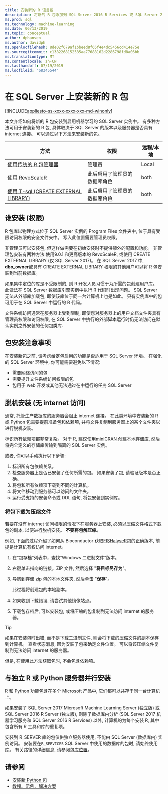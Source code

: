 ```yaml
---
title: 安装新的 R 语言包
description: 将新的 R 包添加到 SQL Server 2016 R Services 或 SQL Server 2017 机器学习服务 (数据库内)
ms.prod: sql
ms.technology: machine-learning
ms.date: 06/13/2019
ms.topic: conceptual
author: dphansen
ms.author: davidph
ms.openlocfilehash: 8de02f679af1bbeed8f65f4e4dc5456cd414e75e
ms.sourcegitcommit: c1382268152585aa77688162d2286798fd8a06bb
ms.translationtype: MT
ms.contentlocale: zh-CN
ms.lasthandoff: 07/19/2019
ms.locfileid: "68345544"
---
```

# <a name="install-new-r-packages-on-sql-server"></a>在 SQL Server 上安装新的 R 包
[!INCLUDE[appliesto-ss-xxxx-xxxx-xxx-md-winonly](../../includes/appliesto-ss-xxxx-xxxx-xxx-md-winonly.md)]

本文介绍如何将新的 R 包安装到启用机器学习的 SQL Server 实例中。 有多种方法可用于安装新的 R 包, 具体取决于 SQL Server 的版本以及服务器是否具有 internet 连接。 可以通过以下方法来安装新的包。

| 方法                           | 权限               | 远程/本地 |
|------------------------------------|---------------------------|--------------|
| [使用传统的 R 包管理器](use-r-package-managers-on-sql-server.md)  | 管理员 | Local |
| [使用 RevoScaleR](use-revoscaler-to-manage-r-packages.md) |  此后启用了管理员的数据库角色 | both|
| [使用 T-sql (CREATE EXTERNAL LIBRARY)](install-r-packages-tsql.md) | 此后启用了管理员的数据库角色 | both 

## <a name="who-installs-permissions"></a>谁安装 (权限)

R 包库以物理方式位于 SQL Server 实例的 Program Files 文件夹中, 位于具有受限访问权限的安全文件夹中。 写入此位置需要管理员权限。

非管理员可以安装包, 但这样做需要在初始安装时不提供额外的配置和功能。 非管理包安装有两种方法:使用9.0.1 和更高版本的 RevoScaleR, 或使用 CREATE EXTERNAL LIBRARY (仅 SQL Server 2017)。 在 SQL Server 2017 中, **dbo_owner**或具有 CREATE EXTERNAL LIBRARY 权限的其他用户可以将 R 包安装到当前数据库。

如果集中定位的库是不受限制的, 则 R 开发人员习惯于为所需的包创建用户库。 此做法在 SQL Server 数据库引擎实例中执行 R 代码时出现问题。 SQL Server 无法从外部库加载包, 即使该库位于同一台计算机上也是如此。 只有实例库中的包可用于在 SQL Server 中运行的 R 代码。

文件系统访问通常在服务器上受到限制, 即使您对服务器上的用户文档文件夹具有管理员权限和访问权限, 在 SQL Server 中执行的外部脚本运行时仍无法访问在默认实例之外安装的任何包类库. 

## <a name="considerations-for-package-installation"></a>包安装注意事项

在安装新包之前, 请考虑给定包启用的功能是否适用于 SQL Server 环境。 在强化的 SQL Server 环境中, 你可能需要避免以下情况:

+ 需要网络访问的包
+ 需要提升文件系统访问权限的包
+ 包用于 web 开发或其他无法通过在中运行的任务 SQL Server

## <a name="offline-installation-no-internet-access"></a>脱机安装 (无 internet 访问)

通常, 托管生产数据库的服务器会阻止 internet 连接。 在此类环境中安装新的 R 或 Python 包需要提前准备包和依赖项, 并将文件复制到服务器上的某个文件夹以进行脱机安装。

标识所有依赖项都非常复杂。 对于 R, 建议使用[miniCRAN 创建本地存储库](create-a-local-package-repository-using-minicran.md), 然后将完全定义的存储库传输到隔离的 SQL Server 实例。

或者, 你可以手动执行以下步骤:

1. 标识所有包依赖关系。 
2. 检查服务器上是否已安装了任何所需的包。 如果安装了包, 请验证版本是否正确。
3. 将包和所有依赖项下载到不同的计算机。
4. 将文件移动到服务器可以访问的文件夹。
5. 运行受支持的安装命令或 DDL 语句, 将包安装到实例库。

### <a name="download-the-package-as-a-zipped-file"></a>将包下载为压缩文件

若要在没有 internet 访问权限的情况下在服务器上安装, 必须以压缩文件格式下载包的副本, 以便进行脱机安装。 **不要将包解压缩。**

例如, 下面的过程介绍了如何从 Bioconductor 获取[FISHalyseR](https://bioconductor.org/packages/release/bioc/html/FISHalyseR.html)包的正确版本, 前提是计算机有权访问 internet。

1.  在“包存档”列表中，查找“Windows 二进制文件”版本。  

2.  右键单击指向的链接。ZIP 文件, 然后选择 "**将目标另存为**"。

3.  导航到存储 zip 包的本地文件夹, 然后单击 "**保存**"。

    此过程将创建包的本地副本。 

4. 如果收到下载错误, 请尝试其他镜像站点。

5. 下载包存档后, 可以安装包, 或将压缩的包复制到无法访问 internet 的服务器。

> [!TIP]
> 如果在安装包时出错, 而不是下载二进制文件, 则会将下载的压缩文件的副本保存到计算机。 查看状态消息, 因为安装了包来确定文件位置。 可以将该压缩文件复制到无法访问 internet 的服务器。
> 
> 但是, 在使用此方法获取包时, 不会包含依赖项。 


## <a name="side-by-side-installation-with-standalone-r-or-python-servers"></a>与独立 R 或 Python 服务器并行安装

R 和 Python 功能包含在多个 Microsoft 产品中, 它们都可以共存于同一台计算机上。

如果安装了 SQL Server 2017 Microsoft Machine Learning Server (独立版) 或 SQL Server 2016 R Server (独立版), 则除了数据库内分析 (SQL Server 2017 机器学习服务和 SQL Server 2016 R Services) 以外, 计算机的为每个安装 R, 其中包含所有 R 工具和库的重复项。

安装到 R_SERVER 库的包仅供独立服务器使用, 不能由 SQL Server (数据库内) 实例访问。 安装要在`R_SERVICES` SQL Server 中使用的数据库的包时, 请始终使用库。 有关路径的详细信息, 请参阅[包库位置](../package-management/default-packages.md)。

## <a name="see-also"></a>请参阅

+ [安装新 Python 包](../python/install-additional-python-packages-on-sql-server.md)
+ [教程、示例、解决方案](../tutorials/machine-learning-services-tutorials.md)
